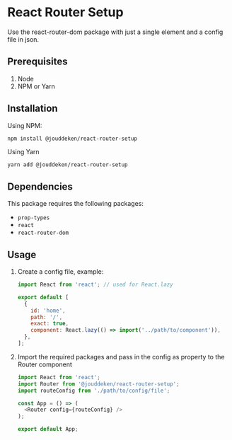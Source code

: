 # React Router Setup

Use the react-router-dom package with just a single element and a config file in json.

## Prerequisites

1. Node
2. NPM or Yarn

## Installation

Using NPM:

```
npm install @jouddeken/react-router-setup
```
Using Yarn
```markdown
yarn add @jouddeken/react-router-setup
```

## Dependencies

This package requires the following packages:

- `prop-types`
- `react`
- `react-router-dom`

## Usage

1. Create a config file, example:

   ```javascript
   import React from 'react'; // used for React.lazy
   
   export default [
     {
       id: 'home',
       path: '/',
       exact: true,
       component: React.lazy(() => import('../path/to/component')),
     },
   ];
   
   ```

2. Import the required packages and pass in the config as property to the Router component

   ```javascript
   import React from 'react';
   import Router from '@jouddeken/react-router-setup';
   import routeConfig from './path/to/config/file';
   
   const App = () => (
     <Router config={routeConfig} />
   );
   
   export default App;
   
   ```

